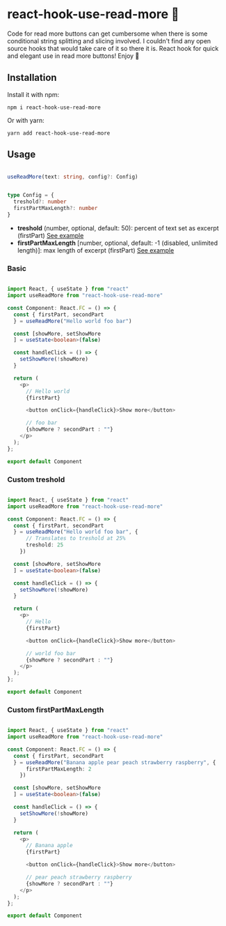 # react-hook-use-read-more 📖

Code for read more buttons can get cumbersome when there is some conditional string splitting and slicing involved. I couldn't find any open source hooks that would take care of it so there it is. React hook for quick and elegant use in read more buttons! Enjoy 🤗

## Installation 

Install it with npm:

```
npm i react-hook-use-read-more
```

Or with yarn:

```
yarn add react-hook-use-read-more
```

## Usage

```typescript

useReadMore(text: string, config?: Config)

```

```typescript

type Config = {
  treshold?: number
  firstPartMaxLength?: number
}

```

  - <b>treshold</b> (number, optional, default: 50): percent of text set as excerpt (firstPart) [See example](#custom-treshold)
  - <b>firstPartMaxLength</b> [number, optional, default: -1 (disabled, unlimited length)]: max length of excerpt (firstPart) [See example](#custom-firstpartmaxlength)

### Basic

```typescript

import React, { useState } from "react"
import useReadMore from "react-hook-use-read-more"

const Component: React.FC = () => {
  const { firstPart, secondPart
  } = useReadMore("Hello world foo bar")

  const [showMore, setShowMore
  ] = useState<boolean>(false)

  const handleClick = () => {
    setShowMore(!showMore)
  }

  return (
    <p>
      // Hello world   
      {firstPart}

      <button onClick={handleClick}>Show more</button>

      // foo bar
      {showMore ? secondPart : ""}
    </p>
  );
};

export default Component

```

### Custom treshold

```typescript

import React, { useState } from "react"
import useReadMore from "react-hook-use-read-more"

const Component: React.FC = () => {
  const { firstPart, secondPart
  } = useReadMore("Hello world foo bar", {
      // Translates to treshold at 25%   
      treshold: 25
    })

  const [showMore, setShowMore
  ] = useState<boolean>(false)

  const handleClick = () => {
    setShowMore(!showMore)
  }

  return (
    <p>
      // Hello
      {firstPart}

      <button onClick={handleClick}>Show more</button>

      // world foo bar
      {showMore ? secondPart : ""}
    </p>
  );
};

export default Component

```

### Custom firstPartMaxLength

```typescript

import React, { useState } from "react"
import useReadMore from "react-hook-use-read-more"

const Component: React.FC = () => {
  const { firstPart, secondPart
  } = useReadMore("Banana apple pear peach strawberry raspberry", {
      firstPartMaxLength: 2
    })

  const [showMore, setShowMore
  ] = useState<boolean>(false)

  const handleClick = () => {
    setShowMore(!showMore)
  }

  return (
    <p>
      // Banana apple
      {firstPart}

      <button onClick={handleClick}>Show more</button>

      // pear peach strawberry raspberry
      {showMore ? secondPart : ""}
    </p>
  );
};

export default Component

```
